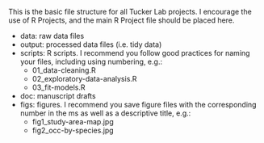 This is the basic file structure for all Tucker Lab projects. 
I encourage the use of R Projects, and the main R Project file should be placed here. 
- data: raw data files
- output: processed data files (i.e. tidy data)
- scripts: R scripts. I recommend you follow good practices for naming your files, including using numbering, e.g.:
	- 01_data-cleaning.R
	- 02_exploratory-data-analysis.R
	- 03_fit-models.R
- doc: manuscript drafts
- figs: figures. I recommend you save figure files with the corresponding number in the ms as well as a descriptive title, e.g.:
	- fig1_study-area-map.jpg
	- fig2_occ-by-species.jpg

